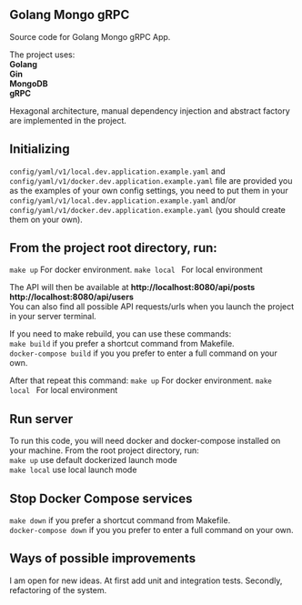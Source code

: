 <div align="left">
  
## Golang Mongo gRPC     
Source code for  Golang Mongo gRPC App.

The project uses:  
**Golang    
Gin  
MongoDB  
gRPC**

Hexagonal architecture, manual dependency injection and abstract factory are implemented in the project.  

## Initializing
`config/yaml/v1/local.dev.application.example.yaml` and `config/yaml/v1/docker.dev.application.example.yaml` file are provided you as the examples of your own config settings, you need to put them in your `config/yaml/v1/local.dev.application.example.yaml` and/or 
`config/yaml/v1/docker.dev.application.example.yaml` (you should create them on your own). 

## From the project root directory, run:  
```make up``` For docker environment.  ```make local ``` For local environment     
    
The API will then be available at  **http://localhost:8080/api/posts  http://localhost:8080/api/users**  
You can also find all possible API requests/urls when you launch the project in your server terminal. 

If you need to make rebuild, you can use these commands:  
```make build``` if you prefer a shortcut command from Makefile.   
```docker-compose build``` if you you prefer to enter a full command on your own.
  
After that repeat this command:
```make up``` For docker environment.  ```make local ``` For local environment    

## Run server
To run this code, you will need docker and docker-compose installed on your machine. From the root project directory, run:  
```make up``` use default dockerized launch mode     
```make local``` use local launch mode 

## Stop Docker Compose services 
```make down``` if you prefer a shortcut command from Makefile.  
```docker-compose down``` if you you prefer to enter a full command on your own.
 
## Ways of possible improvements
I am open for new ideas. At first add unit and integration tests. Secondly, refactoring of the system.

</div>
